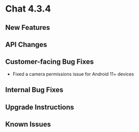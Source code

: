 # Chat 4.3.4

## New Features

## API Changes

## Customer-facing Bug Fixes
 - Fixed a camera permissions issue for Android 11+ devices

## Internal Bug Fixes

## Upgrade Instructions

## Known Issues
